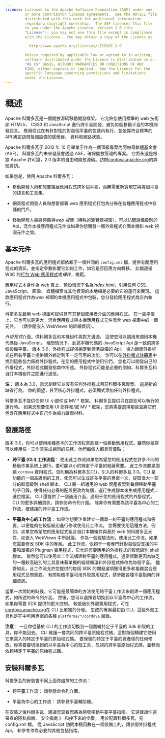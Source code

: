 ```yaml
---
license: Licensed to the Apache Software Foundation (ASF) under one
         or more contributor license agreements.  See the NOTICE file
         distributed with this work for additional information
         regarding copyright ownership.  The ASF licenses this file
         to you under the Apache License, Version 2.0 (the
         "License"); you may not use this file except in compliance
         with the License.  You may obtain a copy of the License at

           http://www.apache.org/licenses/LICENSE-2.0

         Unless required by applicable law or agreed to in writing,
         software distributed under the License is distributed on an
         "AS IS" BASIS, WITHOUT WARRANTIES OR CONDITIONS OF ANY
         KIND, either express or implied.  See the License for the
         specific language governing permissions and limitations
         under the License.
---
```


# 概述

Apache 科爾多瓦是一個開放源碼移動開發框架。 它允許您使用標準的 web 技術如 HTML5、 CSS3 和 JavaScript 進行跨平臺開發，避免每個移動平臺的本機開發語言。 應用程式在有針對性的對每個平臺的包裝內執行，並依靠符合標準的 API 綁定訪問每個設備的感應器、 資料和網路狀態。

Apache 科爾多瓦于 2012 年 10 月畢業于作為一個頂級專案內阿帕奇軟體基金會 (ASF)。 科爾多瓦的未來發展會透過 ASF，確保開放管理的專案。 它將永遠是根據 Apache 許可證，2.0 版本的自由和開放源碼。訪問[cordova.apache.org][1]的詳細資訊。

 [1]: http://cordova.apache.org

如果您是，使用 Apache 科爾多瓦：

*   移動開發人員和想要擴展應用程式跨多個平臺，而無需重新實現它與每個平臺的語言和工具集。

*   網頁程式開發人員和想要部署 web 應用程式打包為分佈在各種應用程式中存儲的門戶。

*   移動開發人員感興趣與*web 視圖*（特殊的瀏覽器視窗），可以訪問設備級別的 Api，混合本機應用程式元件或如果你想開發一個外掛程式介面本機和 web 視圖元件之間。

## 基本元件

Apache 科爾多瓦的應用程式都依賴于一個共同的 `config.xml` 檔，提供有關應用程式的資訊，並指定參數影響它如何工作，如它是否回應方向轉移。 此檔遵循 W3C 的[打包 Web 應用程式][2]或*構件*，規範。

 [2]: http://www.w3.org/TR/widgets/

應用程式本身作為 web 頁上，預設情況下名為*index.html*，引用任何 CSS、 JavaScript、 圖像、 媒體檔案或其他資源的本地檔是必要的它的運行來實現。 這款應用程式作為*web 視圖*的本機應用程式中包裝，您分發給應用程式商店內執行。

科爾多瓦啟用 web 視圖可提供具有其整個使用者介面的應用程式。 在一些平臺上，它也可以是更大，混合應用程式與本機應用程式元件混合 web 視圖中的一個元件。 （請參閱嵌入 WebViews 的詳細資訊）。

*外掛程式*介面，供科爾多瓦和本機組件與對方溝通。 這使您可以調用來調用本機代碼從 JavaScript。 理想情況下，到該本機代碼的 JavaScript Api 是一致的跨多個設備平臺。 版本 3.0，外掛程式提供綁定到標準設備的 Api。 協力廠商外掛程式在所有平臺上提供額外綁定到不一定可用的功能。 你可以在[外掛程式註冊表][3]中找到這些協力廠商外掛程式，在您的應用程式中使用它們。 您也可以開發自己的外掛程式，外掛程式開發指南中所述。 外掛程式可能是必要的例如，科爾多瓦和自訂本機組件之間進行通信。

 [3]: http://plugins.cordova.io

**注**： 版本為 3.0，當您創建它並沒有任何外掛程式目前科爾多瓦專案。 這是新的缺省行為。 你的願望，甚至核心外掛程式，必須顯式添加任何外掛程式。

科爾多瓦不提供任何 UI 小部件或 MV * 框架。 科爾多瓦提供只在那些可以執行的運行時。 如果您想要使用 UI 部件和/或 MV * 框架，您將需要選擇那些並將它們包含在應用程式中自己作為協力廠商材料。

## 發展路徑

版本 3.0，你可以使用兩種基本的工作流程來創建一個移動應用程式。雖然你經常可以使用任一工作流完成相同的任務，他們每個人都具有優點：

*   **跨平臺 (CLI) 工作流程**： 使用此工作流如果您希望您的應用程式在許多不同的移動作業系統上運行，盡可能以小的特定于平臺的發展需要。 此工作流都是圍繞 `cordova` 實用程式，否則稱為科爾多瓦*CLI*，引入的科爾多瓦 3.0。CLI 是功能的一個高級別的工具，使您可以生成許多平臺的專案一次，提取很大一部分的較低級別 shell 腳本。 CLI 將一組通用的 web 資產複製到每個移動平臺的子目錄，使得任何必需的配置更改為每個，運行生成腳本來生成應用程式二進位檔案。 CLI 還提供了一個通用介面，適用于您的應用程式的外掛程式。CLI 的更多詳細資訊，請參閱命令列介面。 除非你有需要為該平臺為中心的工作流，被建議的跨平臺工作流。

*   **平臺為中心的工作流**： 如果你想要注重建立一個單一的平臺的應用程式和需要，以便能夠在較低級別進行修改使用此工作流。 您需要使用這種方法，例如，如果您希望您的應用程式組合自訂本機組件與基於 web 的科爾多瓦元件，如嵌入 WebViews 中所討論。 作為一個經驗法則，使用此工作流，如果您需要修改 SDK 中的專案。 此工作流，依賴于一套專門針對每個受支援的平臺和單獨的 Plugman 實用程式，它允許您要應用的外掛程式的較低級別 shell 腳本。 雖然您可以使用此工作流構建跨平臺的應用程式，通常很難更因為缺乏的一種較高級別的工具意味著單獨的組建循環和外掛程式修改為每個平臺。 儘管如此，此工作流允許您提供的每個 SDK 的開發選項獲得更多和複雜混合應用程式至關重要。 有關每個平臺可用外殼實用程式，請參閱各種平臺指南的詳細資訊。

當第一次開始的時候，它可能是最簡單的方法使用跨平臺工作流來創建一個應用程式，如所述的命令列介面。 然後，您可以選擇要切換到以平臺為中心的工作流，如果你需要 SDK 提供的更大控制。 較低級別外殼實用程式，可在[cordova.apache.org][1]在 CLI 比單獨的分發。 生成的專案最初由 CLI，這些外殼工具也是在中可用專案的各種 `platforms/*/cordova` 目錄。

**注意**： 一旦你從基於 CLI 的工作流切換到一個圍繞特定于平臺的 Sdk 和殼的工具，你不能回去。 CLI 維護一套共同的跨平臺原始程式碼，這對每個構建它使用它來寫入的特定于平臺的原始程式碼。 要保留的特定于平臺的資產做的任何修改，你需要要切換到的以平臺為中心的殼工具，忽視的跨平臺原始程式碼，並轉而依賴特定于平臺的原始程式碼。

## 安裝科爾多瓦

科爾多瓦的安裝會不同上面你選擇的工作流：

*   跨平臺工作流： 請參閱命令列介面。

*   平臺為中心的工作流： 請參見平臺輔助線。

在安裝之後科爾多瓦，建議您查看您將為開發移動平臺平臺指南。 它還建議你還審查的隱私指南、 安全指南 》 和接下來的步驟。 用於配置科爾多瓦，見 config.xml 檔。 從 JavaScript 訪問本機函數在一個設備上的，請參閱外掛程式 Api。 和參考作為必要的其他包括指南。